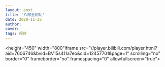 ```yaml
---
layout: post
title: '八部金刚功'
date: 2020-11-25
author: 
cover: 
tags: 视频
---
```

 
<height="450" width="800"iframe src="//player.bilibili.com/player.html?aid=7606746&bvid=BV15s411a7eo&cid=12457701&page=1" scrolling="no" border="0" frameborder="no" framespacing="0" allowfullscreen="true"> </iframe>
